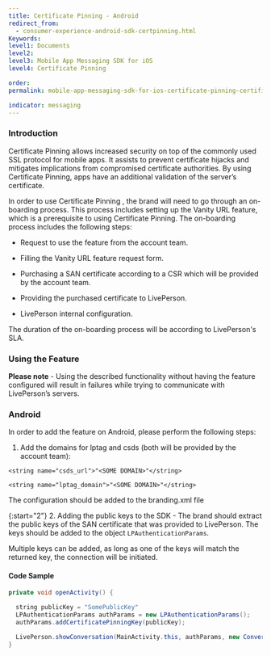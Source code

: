 ```yaml
---
title: Certificate Pinning - Android
redirect_from:
  - consumer-experience-android-sdk-certpinning.html
Keywords:
level1: Documents
level2:
level3: Mobile App Messaging SDK for iOS
level4: Certificate Pinning

order:
permalink: mobile-app-messaging-sdk-for-ios-certificate-pinning-certificate-pinning---android.html

indicator: messaging
---
```


### Introduction

Certificate Pinning allows increased security on top of the commonly used SSL protocol for mobile apps. It assists to prevent certificate hijacks and mitigates implications from compromised certificate authorities. By using Certificate Pinning, apps have an additional validation of the server’s certificate.

In order to use Certificate Pinning , the brand will need to go through an on-boarding process. This process includes setting up the Vanity URL feature, which is a prerequisite to using Certificate Pinning. The on-boarding process includes the following steps:

  * Request to use the feature from the account team.

  * Filling the Vanity URL feature request form.

  * Purchasing a SAN certificate according to a CSR which will be provided by the account team.

  * Providing the purchased certificate to LivePerson.

  * LivePerson internal configuration.

The duration of the on-boarding process will be according to LivePerson's SLA.

### Using the Feature

   **Please note** - Using the described functionality without having the feature configured will result in failures while trying to communicate with LivePerson’s servers.

### Android

In order to add the feature on Android, please perform the following steps:

1. Add the domains for lptag and csds (both will be provided by the account team):

`<string name="csds_url">"<SOME DOMAIN>"</string>‎`

`<string name="lptag_domain">"<SOME DOMAIN>"</string>`

The configuration should be added to the branding.xml file

{:start="2"}
2. Adding the public keys to the SDK - The brand should extract the public keys of the SAN certificate that was provided to LivePerson. The keys should be added to the object `LPAuthenticationParams`.

Multiple keys can be added, as long as one of the keys will match the returned key, the connection will be initiated.

#### Code Sample

```java
private void openActivity() {

  string publicKey = "SomePublicKey"
  LPAuthenticationParams authParams = new LPAuthenticationParams();
  authParams.addCertificatePinningKey(publicKey);

  LivePerson.showConversation(MainActivity.this, authParams, new ConversationViewParams(isReadOnly()));
}
```
